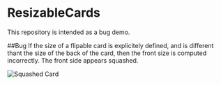 # ResizableCards

This repository is intended as a bug demo.

##Bug
If the size of a flipable card is explicitely defined, and is different thant the size of the back of the card, then the front size is computed incorrectly. The front side appears squashed.

![Squashed Card](http://imgur.com/a/nNpCe "Squashed card")